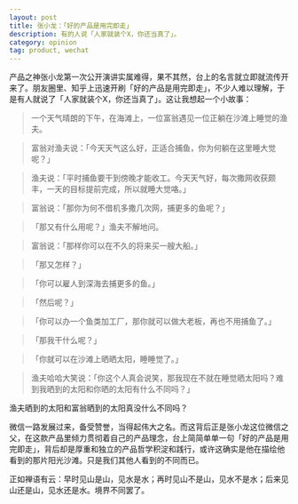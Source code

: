 ```yaml
---
layout: post
title: 张小龙：「好的产品是用完即走」
description: 有的人说「人家就装个X，你还当真了」。
category: opinion
tag: product, wechat
---
```



​产品之神张小龙第一次公开演讲实属难得，果不其然，台上的名言就立即就流传开来了。朋友圈里、知乎上迅速开刷「好的产品是用完即走」，不少人难以理解，于是有人就说了「人家就装个X，你还当真了」。这让我想起一个小故事：


>一个天气晴朗的下午，在海滩上，一位富翁遇见一位正躺在沙滩上睡觉的渔夫。

>富翁对渔夫说：「今天天气这么好，正适合捕鱼，你为何躺在这里睡大觉呢？」

>渔夫说：「平时捕鱼要干到傍晚才能收工。今天天气好，每次撒网收获颇丰，一天的目标提前完成，所以就睡大觉咯。」

>富翁说：「那你为何不借机多撒几次网，捕更多的鱼呢？」

>「那又有什么用呢？」渔夫不解地问。

>富翁说：「那样你可以在不久的将来买一艘大船。」

>「那又怎样？」

>「你可以雇人到深海去捕更多的鱼。」

>「然后呢？」

>「你可以办一个鱼类加工厂，那你就可以做大老板，再也不用捕鱼了。」

>「那我干什么呢？」

>「你就可以在沙滩上晒晒太阳，睡睡觉了。」

>渔夫哈哈大笑说：「你这个人真会说笑，那我现在不就在睡觉晒太阳吗？难到我晒到的太阳和你晒的太阳有什么不同吗？」


渔夫晒到的太阳和富翁晒到的太阳真没什么不同吗？

微信一路发展过来，备受赞誉，当得起伟大之名。而这背后正是张小龙这位微信之父，在这款产品里倾力贯彻着自己的产品理念，台上简简单单一句「好的产品是用完即走」，背后却是厚重和独立的产品哲学积淀和践行，或许这确实是他在描绘他看到的那片阳光沙滩。只是我们其他人看到的不同而已。

正如禅语有云：早时见山是山，见水是水；再时见山不是山，见水不是水；后来见山还是山，见水还是水。境界不同罢了。



